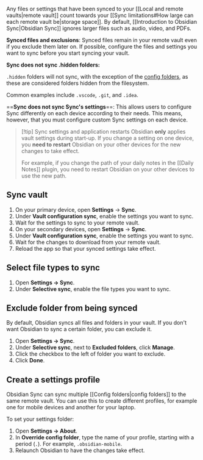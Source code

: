 Any files or settings that have been synced to your [[Local and remote vaults|remote vault]] count towards your [[Sync limitations#How large can each remote vault be|storage space]]. By default, [[Introduction to Obsidian Sync|Obsidian Sync]] ignores larger files such as audio, video, and PDFs.

**Synced files and exclusions**:
Synced files remain in your remote vault even if you exclude them later on. If possible, configure the files and settings you want to sync before you start syncing your vault.

**Sync does not sync .hidden folders:**

`.hidden` folders will not sync, with the exception of the [config folders](app://obsidian.md/Config%20folders), as these are considered folders hidden from the filesystem.

Common examples include `.vscode`, `.git`, and `.idea`.

==**Sync does not sync Sync's settings**==:
This allows users to configure Sync differently on each device according to their needs. This means, however, that you must configure custom Sync settings on each device.

> [!tip] Sync settings and application restarts
> Obsidian **only** applies vault settings during start-up. If you change a setting on one device, you **need to restart** Obsidian on your other devices for the new changes to take effect. 
> 
> For example, if you change the path of your daily notes in the [[Daily Notes]] plugin, you need to restart Obsidian on your other devices to use the new path.

## Sync vault

1. On your primary device, open **Settings** → **Sync**.
2. Under **Vault configuration sync**, enable the settings you want to sync.
3. Wait for the settings to sync to your remote vault.
4. On your secondary devices, open **Settings** → **Sync**.
5. Under **Vault configuration sync**, enable the settings you want to sync.
6. Wait for the changes to download from your remote vault.
7. Reload the app so that your synced settings take effect.

## Select file types to sync

1. Open **Settings → Sync**.
2. Under **Selective sync**, enable the file types you want to sync.

## Exclude folder from being synced

By default, Obsidian syncs all files and folders in your vault. If you don't want Obsidian to sync a certain folder, you can exclude it.

1. Open **Settings → Sync**.
2. Under **Selective sync**, next to **Excluded folders**, click **Manage**.
3. Click the checkbox to the left of folder you want to exclude.
4. Click **Done**.

## Create a settings profile

Obsidian Sync can sync multiple [[Config folders|config folders]] to the same remote vault. You can use this to create different profiles, for example one for mobile devices and another for your laptop.

To set your settings folder:

1. Open **Settings → About**.
2. In **Override config folder**, type the name of your profile, starting with a period (`.`). For example, `.obsidian-mobile`.
3. Relaunch Obsidian to have the changes take effect. 
